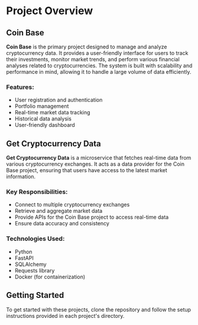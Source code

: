 # Project Overview

## Coin Base

**Coin Base** is the primary project designed to manage and analyze cryptocurrency data. It provides a user-friendly interface for users to track their investments, monitor market trends, and perform various financial analyses related to cryptocurrencies. The system is built with scalability and performance in mind, allowing it to handle a large volume of data efficiently.

### Features:
- User registration and authentication
- Portfolio management
- Real-time market data tracking
- Historical data analysis
- User-friendly dashboard

## Get Cryptocurrency Data

**Get Cryptocurrency Data** is a microservice that fetches real-time data from various cryptocurrency exchanges. It acts as a data provider for the Coin Base project, ensuring that users have access to the latest market information.

### Key Responsibilities:
- Connect to multiple cryptocurrency exchanges
- Retrieve and aggregate market data
- Provide APIs for the Coin Base project to access real-time data
- Ensure data accuracy and consistency

### Technologies Used:
- Python
- FastAPI
- SQLAlchemy
- Requests library
- Docker (for containerization)

## Getting Started

To get started with these projects, clone the repository and follow the setup instructions provided in each project's directory.

